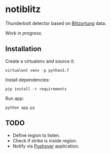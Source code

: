 # notiblitz

Thunderbolt detector based on [Blitzortung](http://blitzortung.org) data.

_Work in progress._

## Installation

Create a virtualenv and source it:

```
virtualent venv -p python3.7
```

Install dependencies:

```
pip install -r requirements
```

Run app:

```
python app.py
```

## TODO

- Define region to listen.
- Check if strike is inside region.
- Notify via [Pushover](https://pushover.net/) application.
